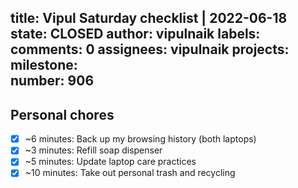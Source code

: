 title:	Vipul Saturday checklist | 2022-06-18
state:	CLOSED
author:	vipulnaik
labels:	
comments:	0
assignees:	vipulnaik
projects:	
milestone:	
number:	906
--
## Personal chores

- [x] ~6 minutes: Back up my browsing history (both laptops)
- [x] ~3 minutes: Refill soap dispenser
- [x] ~5 minutes: Update laptop care practices 
- [x] ~10 minutes: Take out personal trash and recycling 
